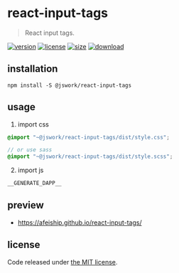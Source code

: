 # react-input-tags
> React input tags.

[![version][version-image]][version-url]
[![license][license-image]][license-url]
[![size][size-image]][size-url]
[![download][download-image]][download-url]

## installation
```shell
npm install -S @jswork/react-input-tags
```

## usage
1. import css
  ```scss
  @import "~@jswork/react-input-tags/dist/style.css";

  // or use sass
  @import "~@jswork/react-input-tags/dist/style.scss";
  ```
2. import js
  ```js
__GENERATE_DAPP__
  ```

## preview
- https://afeiship.github.io/react-input-tags/

## license
Code released under [the MIT license](https://github.com/afeiship/react-input-tags/blob/master/LICENSE.txt).

[version-image]: https://img.shields.io/npm/v/@jswork/react-input-tags
[version-url]: https://npmjs.org/package/@jswork/react-input-tags

[license-image]: https://img.shields.io/npm/l/@jswork/react-input-tags
[license-url]: https://github.com/afeiship/react-input-tags/blob/master/LICENSE.txt

[size-image]: https://img.shields.io/bundlephobia/minzip/@jswork/react-input-tags
[size-url]: https://github.com/afeiship/react-input-tags/blob/master/dist/react-input-tags.min.js

[download-image]: https://img.shields.io/npm/dm/@jswork/react-input-tags
[download-url]: https://www.npmjs.com/package/@jswork/react-input-tags
